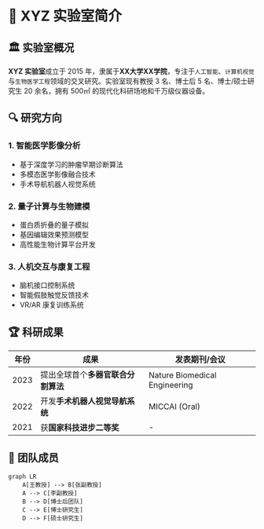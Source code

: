 # 🧪 XYZ 实验室简介

## 🏛️ 实验室概况
**XYZ 实验室**成立于 2015 年，隶属于**XX大学XX学院**，专注于`人工智能`、`计算机视觉`与`生物医学工程`领域的交叉研究。实验室现有教授 3 名、博士后 5 名、博士/硕士研究生 20 余名，拥有 500㎡ 的现代化科研场地和千万级仪器设备。

## 🔍 研究方向
### 1. 智能医学影像分析
- 基于深度学习的肿瘤早期诊断算法  
- 多模态医学影像融合技术  
- 手术导航机器人视觉系统

### 2. 量子计算与生物建模
- 蛋白质折叠的量子模拟  
- 基因编辑效果预测模型  
- 高性能生物计算平台开发

### 3. 人机交互与康复工程
- 脑机接口控制系统  
- 智能假肢触觉反馈技术  
- VR/AR 康复训练系统

## 🏆 科研成果
| 年份 | 成果 | 发表期刊/会议 |
|------|------|---------------|
| 2023 | 提出全球首个**多器官联合分割算法** | Nature Biomedical Engineering |
| 2022 | 开发**手术机器人视觉导航系统** | MICCAI (Oral) |
| 2021 | 获**国家科技进步二等奖** | - |

## 👥 团队成员
```mermaid
graph LR
    A[王教授] --> B[张副教授]
    A --> C[李副教授]
    B --> D[博士后团队]
    C --> E[博士研究生]
    D --> F[硕士研究生]
